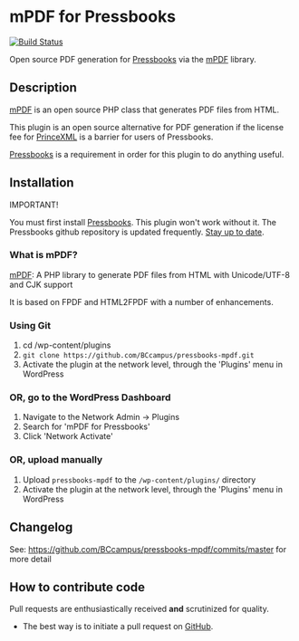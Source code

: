 # mPDF for Pressbooks
[![Build Status](https://travis-ci.com/BCcampus/pressbooks-mpdf.svg?branch=dev)](https://travis-ci.com/BCcampus/pressbooks-mpdf)

Open source PDF generation for [Pressbooks](https://github.com/pressbooks/pressbooks) via the [mPDF](https://github.com/mpdf/mpdf) library.

## Description 

[mPDF](https://github.com/mpdf/mpdf) is an open source PHP class that generates PDF files from HTML.

This plugin is an open source alternative for PDF generation if the license fee for [PrinceXML](http://www.princexml.com/) is a barrier for users of Pressbooks.

[Pressbooks](https://wordpress.org/plugins/pressbooks/) is a requirement in order for this plugin to do anything useful.


## Installation 

IMPORTANT!

You must first install [Pressbooks](https://github.com/pressbooks/pressbooks). This plugin won't work without it.
The Pressbooks github repository is updated frequently. [Stay up to date](https://github.com/pressbooks/pressbooks/tree/master).


### What is mPDF?

[mPDF](https://mpdf.github.io/): A PHP library to generate PDF files from HTML with Unicode/UTF-8 and CJK support

It is based on FPDF and HTML2FPDF with a number of enhancements.


### Using Git 

1. cd /wp-content/plugins
2. `git clone https://github.com/BCcampus/pressbooks-mpdf.git`
3. Activate the plugin at the network level, through the 'Plugins' menu in WordPress


### OR, go to the WordPress Dashboard 

1. Navigate to the Network Admin -> Plugins
2. Search for 'mPDF for Pressbooks'
3. Click 'Network Activate'


### OR, upload manually 

1. Upload `pressbooks-mpdf` to the `/wp-content/plugins/` directory
2. Activate the plugin at the network level, through the 'Plugins' menu in WordPress


## Changelog 

See: https://github.com/BCcampus/pressbooks-mpdf/commits/master for more detail

## How to contribute code 

Pull requests are enthusiastically received **and** scrutinized for quality.

* The best way is to initiate a pull request on [GitHub](https://github.com/BCcampus/pressbooks-mpdf).
